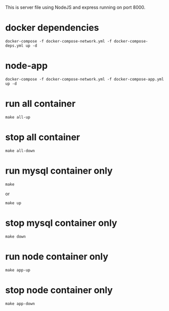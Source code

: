 This is server file using NodeJS and express running on port 8000.
# docker dependencies
```
docker-compose -f docker-compose-network.yml -f docker-compose-deps.yml up -d
```

# node-app 
```
docker-compose -f docker-compose-network.yml -f docker-compose-app.yml up -d
```

# run all container
```
make all-up
```

# stop all container
```
make all-down
```

# run mysql container only
```
make 
```
or 
```
make up
```

# stop mysql container only
```
make down
```

# run node container only
```
make app-up
```

# stop node container only
```
make app-down
```


